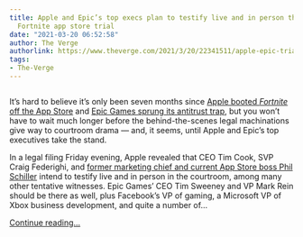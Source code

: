 ```yaml
---
title: Apple and Epic’s top execs plan to testify live and in person this May in the
  Fortnite app store trial
date: "2021-03-20 06:52:58"
author: The Verge
authorlink: https://www.theverge.com/2021/3/20/22341511/apple-epic-trial-tim-cook-tim-sweeney-craig-federighi-phil-schiller-mark-rein-testify
tags:
- The-Verge
---
```

<figure>
      <img alt="" src="https://cdn.vox-cdn.com/thumbor/DoaZxlVhtkPmXdYhPqG3_Ctapcc=/150x0:1770x1080/1310x873/cdn.vox-cdn.com/uploads/chorus_image/image/68997766/VRG_TBP_Epic_VS_Apple_Textless.0.jpg" />
    </figure>

  <p id="SkZunV">It’s hard to believe it’s only been seven months since <a href="https://www.theverge.com/2020/8/14/21368504/fortnite-apple-google-app-store-brief-incomplete-timeline">Apple booted <em>Fortnite </em>off the App Store</a> and <a href="https://www.theverge.com/2020/8/14/21368651/apple-fortnite-ios-app-store-ban-lawsuit-epic-games-payments">Epic Games sprung its antitrust trap</a>, but you won’t have to wait much longer before the behind-the-scenes legal machinations give way to courtroom drama — and, it seems, until Apple and Epic’s top executives take the stand. </p>
<p id="HH4vgl">In a legal filing Friday evening, Apple revealed that CEO Tim Cook, SVP Craig Federighi, and <a href="https://www.theverge.com/2020/8/4/21354367/apple-phil-schiller-fellow-greg-joswiak-head-marketing-store-events">former marketing chief and current App Store boss Phil Schiller</a> intend to testify live and in person in the courtroom, among many other tentative witnesses. Epic Games’ CEO Tim Sweeney and VP Mark Rein should be there as well, plus Facebook’s VP of gaming, a Microsoft VP of Xbox business development, and quite a number of...</p>
  <p>
    <a href="https://www.theverge.com/2021/3/20/22341511/apple-epic-trial-tim-cook-tim-sweeney-craig-federighi-phil-schiller-mark-rein-testify">Continue reading&hellip;</a>
  </p>